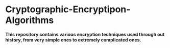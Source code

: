 # Cryptographic-Encryptipon-Algorithms

<p><b>This repository contains various encryption techniques used through out history, from very simple ones to extremely complicated ones.</b></p>
